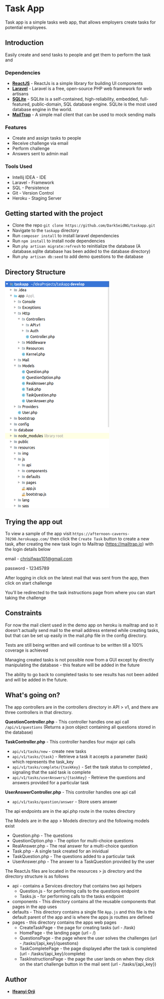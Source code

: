 # Task App
Task app is a simple tasks web app, that allows employers create tasks for potential employees.

## Introduction
Easily create and send tasks to people and get them to perform the task and 

### Dependencies  
* **[ReactJS](https://reactjs.org)** - ReactJs is a simple library for building UI components
* **[Laravel](https://laravel.com)** - Laravel is a free, open-source PHP web framework for web artisans
* **[SQLite](https://www.sqlite.org)** - SQLite is a self-contained, high-reliability, embedded, full-featured, public-domain, SQL database engine. SQLite is the most used database engine in the world.
* **[MailTrap](https://mailtrap.io)** - A simple mail client that can be used to mock sending mails
### Features
<ul>
<li>Create and assign tasks to people</li>
<li>Receive challenge via email</li>
<li>Perform challenge</li>
<li>Answers sent to admin mail</li>
</ul>

### Tools Used
- Intellij IDEA - IDE
- Laravel - Framework
- SQL - Persistence
- Git - Version Control
- Heroku - Staging Server

## Getting started with the project 
* Clone the repo `git clone https://github.com/DarkSeidNG/taskapp.git`
* Navigate to the `taskapp` directory
* Run `composer install` to install laravel dependencies
* Run `npm install` to install node dependencies
* Run `php artisan migrate:refresh` to reinitialize the database (A database.sqlite database has been added to the database directory)
* Run `php artisan db:seed` to add demo questions to the database

Directory Structure
-
![Directory Structure](/structure.png?raw=true "Directory Structure")

Trying the app out
-
To view a sample of the app visit `https://afternoon-caverns-70290.herokuapp.com/` then click the `Create Task` button to create a new task,
after creating the new task login to Mailtrap (https://mailtrap.io) with the login details below

email - chrisifwax101@gmail.com

password - 12345789

After logging in click on the latest mail that was sent from the app, then click on start challenge

You'll be redirected to the task instructions page from where you can start taking the challenge


## Constraints
For now the mail client used in the demo app on heroku is mailtrap and so it doesn't actually send mail to the email address entered while creating tasks, but that can be set up easily in the mail.php file in the config directory.

Tests are still being written and will continue to be written till a 100% coverage is achieved

Managing created tasks is not possible now from a GUI except by directly manipulating the database - this feature will be added in the future

The ability to go back to completed tasks to see results has not been added and will be added in the future.

What's going on?
-
The app controllers are in the controllers directory in API > v1, 
and there are three controllers in that directory.

**QuestionController.php** - This controller handles one api call
 `/api/v1/questions` (Returns a json object containing all questions stored in the database) 
 
 **TaskController.php** - This controller handles four major api calls
 * `api/v1/tasks/new` - create new tasks
 * `api/v1/tasks/{task}` - Retrieve a task it accepts a parameter (task) which represents the task_key
 * `api/v1/tasks/complete/{taskKey}` - Set the task status to completed , signaling that the said task is complete
 * `api/v1/tasks/userAnswers/{taskKey}` - Retrieve the questions and answers provided for a particular task
 
 **UserAnswerController.php** - This controller handles one api call 
 * `api/v1/tasks/question/answer` - Store users answer
 
The api endpoints are in the api.php route in the routes directory

The Models are in the app > Models directory and the following models exist
* Question.php - The questions
* QuestionOption.php - The option for multi-choice questions
* RealAnswer.php - The real answer for a multi-choice question
* Task.php - A single task created for an inividual
* TaskQuestion.php - The questions added to a particular task
* UserAnswer.php - The answer to a TaskQuestion provided by the user

The ReactJs files are located in the resources > js directory and the directory structure is as follows
* api - contains a Services directory that contains two api helpers 
  * Question.js - for performing calls to the questions endpoint
  * Tasks.js - for performing calls to the tasks endpoint
* components - This directory contains all the reusable components that pages in the app uses
* defaults - This directory contains a single file `App.js` and this file is the default parent of the app and is where the apps js routtes are defined
* pages - this directory contains the apps web pages
    * CreateTaskPage - the page for creating tasks (url - /task)
    * HomePage - the landing page (url - /)
    * QuestionsPage - the page where the user solves the challenges (url - /tasks/{api_key}/questions)
    * TaskCompletePage - the page displayed after the task is completed (url - /tasks/{api_key}/complete)
    * TaskInstructionsPage - the page the user lands on when they click on the start challenge button in the mail sent (url - /tasks/{api_key})
    
## Author
* **[Ifeanyi Orji](ifeanyicorji@gmail.com)**
